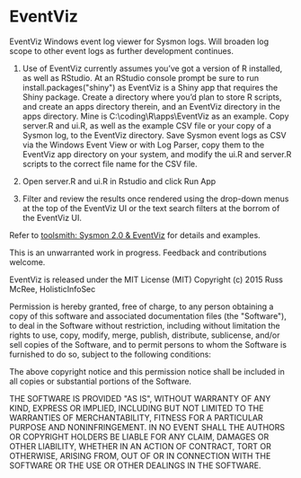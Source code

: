 # EventViz
EventViz Windows event log viewer for Sysmon logs. Will broaden log scope to other event logs as further development continues.

1) Use of EventViz currently assumes you’ve got a version of R installed, as well as RStudio. At an RStudio console prompt be sure to run install.packages("shiny") as EventViz is a Shiny app that requires the Shiny package. Create a directory where you’d plan to store R scripts, and create an apps directory therein, and an EventViz directory in the apps directory. Mine is C:\coding\R\apps\EventViz as an example. Copy server.R and ui.R, as well as the example CSV file or your copy of a Sysmon log, to the EventViz directory. Save Sysmon event logs as CSV via the Windows Event View or with Log Parser, copy them to the EventViz app directory on your system, and modify the ui.R and server.R scripts to the correct file name for the CSV file.  

2) Open server.R and ui.R in Rstudio and click Run App

3) Filter and review the results once rendered using the drop-down menus at the top of the EventViz UI or the text search filters at the borrom of the EventViz UI.

Refer to [toolsmith: Sysmon 2.0 & EventViz](http://holisticinfosec.blogspot.com/2015/02/toolsmith-sysmon-20-eventviz.html) for details and examples.

This is an unwarranted work in progress. Feedback and contributions welcome.

EventViz is released under the MIT License (MIT)
Copyright (c) 2015 Russ McRee, HolisticInfoSec

Permission is hereby granted, free of charge, to any person obtaining a copy
of this software and associated documentation files (the "Software"), to deal
in the Software without restriction, including without limitation the rights
to use, copy, modify, merge, publish, distribute, sublicense, and/or sell
copies of the Software, and to permit persons to whom the Software is
furnished to do so, subject to the following conditions:

The above copyright notice and this permission notice shall be included in
all copies or substantial portions of the Software.

THE SOFTWARE IS PROVIDED "AS IS", WITHOUT WARRANTY OF ANY KIND, EXPRESS OR
IMPLIED, INCLUDING BUT NOT LIMITED TO THE WARRANTIES OF MERCHANTABILITY,
FITNESS FOR A PARTICULAR PURPOSE AND NONINFRINGEMENT. IN NO EVENT SHALL THE
AUTHORS OR COPYRIGHT HOLDERS BE LIABLE FOR ANY CLAIM, DAMAGES OR OTHER
LIABILITY, WHETHER IN AN ACTION OF CONTRACT, TORT OR OTHERWISE, ARISING FROM,
OUT OF OR IN CONNECTION WITH THE SOFTWARE OR THE USE OR OTHER DEALINGS IN
THE SOFTWARE.

